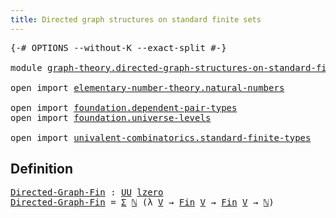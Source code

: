 ```yaml
---
title: Directed graph structures on standard finite sets
---
```


<pre class="Agda"><a id="75" class="Symbol">{-#</a> <a id="79" class="Keyword">OPTIONS</a> <a id="87" class="Pragma">--without-K</a> <a id="99" class="Pragma">--exact-split</a> <a id="113" class="Symbol">#-}</a>

<a id="118" class="Keyword">module</a> <a id="125" href="graph-theory.directed-graph-structures-on-standard-finite-sets.html" class="Module">graph-theory.directed-graph-structures-on-standard-finite-sets</a> <a id="188" class="Keyword">where</a>

<a id="195" class="Keyword">open</a> <a id="200" class="Keyword">import</a> <a id="207" href="elementary-number-theory.natural-numbers.html" class="Module">elementary-number-theory.natural-numbers</a>

<a id="249" class="Keyword">open</a> <a id="254" class="Keyword">import</a> <a id="261" href="foundation.dependent-pair-types.html" class="Module">foundation.dependent-pair-types</a>
<a id="293" class="Keyword">open</a> <a id="298" class="Keyword">import</a> <a id="305" href="foundation.universe-levels.html" class="Module">foundation.universe-levels</a>

<a id="333" class="Keyword">open</a> <a id="338" class="Keyword">import</a> <a id="345" href="univalent-combinatorics.standard-finite-types.html" class="Module">univalent-combinatorics.standard-finite-types</a>
</pre>
## Definition

<pre class="Agda"><a id="Directed-Graph-Fin"></a><a id="419" href="graph-theory.directed-graph-structures-on-standard-finite-sets.html#419" class="Function">Directed-Graph-Fin</a> <a id="438" class="Symbol">:</a> <a id="440" href="foundation-core.universe-levels.html#235" class="Primitive">UU</a> <a id="443" href="Agda.Primitive.html#764" class="Primitive">lzero</a>
<a id="449" href="graph-theory.directed-graph-structures-on-standard-finite-sets.html#419" class="Function">Directed-Graph-Fin</a> <a id="468" class="Symbol">=</a> <a id="470" href="foundation-core.dependent-pair-types.html#515" class="Record">Σ</a> <a id="472" href="elementary-number-theory.natural-numbers.html#1458" class="Datatype">ℕ</a> <a id="474" class="Symbol">(λ</a> <a id="477" href="graph-theory.directed-graph-structures-on-standard-finite-sets.html#477" class="Bound">V</a> <a id="479" class="Symbol">→</a> <a id="481" href="univalent-combinatorics.standard-finite-types.html#2293" class="Function">Fin</a> <a id="485" href="graph-theory.directed-graph-structures-on-standard-finite-sets.html#477" class="Bound">V</a> <a id="487" class="Symbol">→</a> <a id="489" href="univalent-combinatorics.standard-finite-types.html#2293" class="Function">Fin</a> <a id="493" href="graph-theory.directed-graph-structures-on-standard-finite-sets.html#477" class="Bound">V</a> <a id="495" class="Symbol">→</a> <a id="497" href="elementary-number-theory.natural-numbers.html#1458" class="Datatype">ℕ</a><a id="498" class="Symbol">)</a>
</pre>